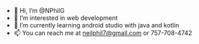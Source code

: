 - 👋 Hi, I’m @NPhilG
- 👀 I’m interested in web development
- 🌱 I’m currently learning android studio with java and kotlin
- 📫 You can reach me at neilphil7@gmail.com or 757-708-4742
